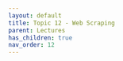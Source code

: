 ```yaml
---
layout: default
title: Topic 12 - Web Scraping
parent: Lectures
has_children: true
nav_order: 12
---
```

